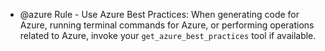

- @azure Rule - Use Azure Best Practices: When generating code for Azure, running terminal commands for Azure, or performing operations related to Azure, invoke your `get_azure_best_practices` tool if available.